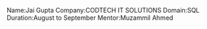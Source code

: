 Name:Jai Gupta
Company:CODTECH IT SOLUTIONS
Domain:SQL
Duration:August to September
Mentor:Muzammil Ahmed


